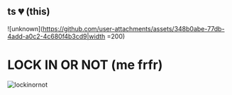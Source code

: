 ## ts 💔 (this)
![unknown](https://github.com/user-attachments/assets/348b0abe-77db-4add-a0c2-4c680f4b3cd9|width =200)
# LOCK IN OR NOT (me frfr)
![lockinornot](https://github.com/user-attachments/assets/fa935207-1d9d-476f-910f-850783e2a858)


<!--
**ItsAlexFS/ItsAlexFS** is a ✨ _special_ ✨ repository because its `README.md` (this file) appears on your GitHub profile.

Here are some ideas to get you started:

- 🔭 I’m currently working on ...
- 🌱 I’m currently learning ...![Uploading unknown.png…]()

- 👯 I’m looking to collaborate on ...
- 🤔 I’m looking for help with ...
- 💬 Ask me about ...
- 📫 How to reach me: ...
- 😄 Pronouns: ...
- ⚡ Fun fact: ...
-->
